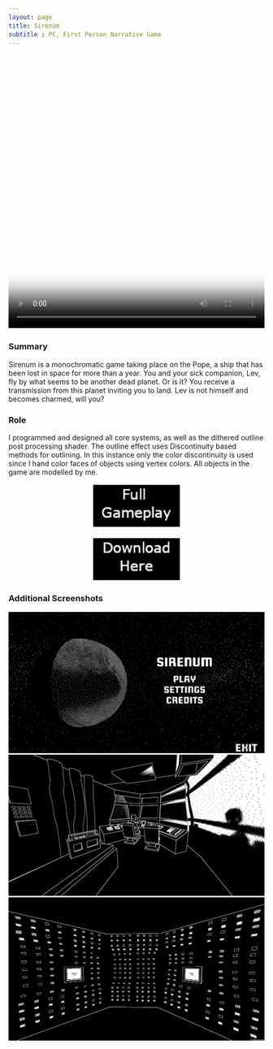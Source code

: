 ```yaml
---
layout: page
title: Sirenum
subtitle : PC, First Person Narrative Game
---
```


<video width="100%" height="540" controls poster="/assets/img/Sirenum4.PNG">
  <source src="/assets/img/Sirenum.mp4" type="video/mp4">
</video>

### Summary
Sirenum is a monochromatic game taking place on the Pope, a ship that has been lost in space for more than a year. You and your sick companion, Lev, fly by what seems to be another dead planet. Or is it?  You receive a transmission from this planet inviting you to land. Lev is not himself and becomes charmed, will you?

### Role
I programmed and designed all core systems, as well as the dithered outline post processing shader. The outline effect uses Discontinuity based methods for outlining. In this instance only the color discontinuity is used since I hand color faces of objects using vertex colors. All objects in the game are modelled by me.

<a href="https://youtu.be/bf6qj9Jp7N4">
<img 
    style="display: block; 
           margin-left: auto;
           margin-right: auto;
           width: 35%;"
    src="/assets/img/webFullGameplay.png" 
    alt="Sirenum Full Gameplay">
  </a>
  
</br>
  
<a href="https://thomasporta.itch.io/sirenum">
<img 
    style="display: block; 
           margin-left: auto;
           margin-right: auto;
           width: 35%;"
    src="/assets/img/webDownloadHere.png" 
    alt="Sirenum Download">
  </a>

### Additional Screenshots

![Sirenum1](/assets/img/Sirenum1.png) </br>
![Sirenum2](/assets/img/Sirenum2.png) </br>
![Sirenum3](/assets/img/Sirenum3.png) </br>




